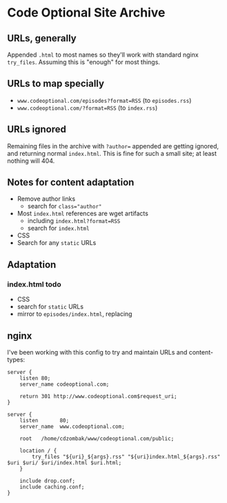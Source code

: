 # Code Optional Site Archive

## URLs, generally

Appended `.html` to most names so they'll work with standard nginx `try_files`. Assuming this is "enough" for most things.

## URLs to map specially

- `www.codeoptional.com/episodes?format=RSS` (to `episodes.rss`)
- `www.codeoptional.com/?format=RSS` (to `index.rss`)

## URLs ignored

Remaining files in the archive with `?author=` appended are getting ignored, and returning normal `index.html`. This is fine for such a small site; at least nothing will 404.

## Notes for content adaptation

- Remove author links
    - search for `class="author"`
- Most `index.html` references are wget artifacts
    - including `index.html?format=RSS`
    - search for `index.html`
- CSS
- Search for any `static` URLs

## Adaptation

### index.html todo

- CSS
- search for `static` URLs
- mirror to `episodes/index.html`, replacing

## nginx

I've been working with this config to try and maintain URLs and content-types:

```
server {
    listen 80;
    server_name codeoptional.com;

    return 301 http://www.codeoptional.com$request_uri;
}

server {
    listen       80;
    server_name  www.codeoptional.com;

    root   /home/cdzombak/www/codeoptional.com/public;

    location / {
        try_files "${uri}_${args}.rss" "${uri}index.html_${args}.rss" $uri $uri/ $uri/index.html $uri.html;
    }

    include drop.conf;
    include caching.conf;
}
```

